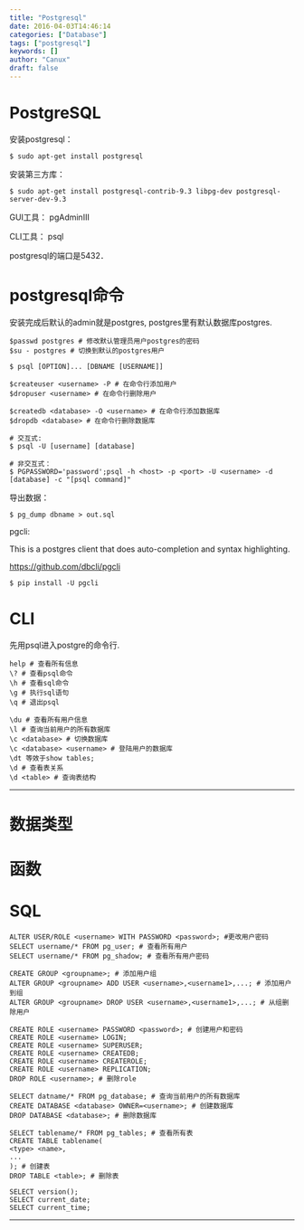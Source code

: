 ```yaml
---
title: "Postgresql"
date: 2016-04-03T14:46:14
categories: ["Database"]
tags: ["postgresql"]
keywords: []
author: "Canux"
draft: false
---
```


# PostgreSQL

安装postgresql：

    $ sudo apt-get install postgresql

安装第三方库：

    $ sudo apt-get install postgresql-contrib-9.3 libpg-dev postgresql-server-dev-9.3

GUI工具： pgAdminIII

CLI工具： psql

postgresql的端口是5432．

# postgresql命令

安装完成后默认的admin就是postgres, postgres里有默认数据库postgres.

    $passwd postgres # 修改默认管理员用户postgres的密码
    $su - postgres # 切换到默认的postgres用户

    $ psql [OPTION]... [DBNAME [USERNAME]]

    $createuser <username> -P # 在命令行添加用户
    $dropuser <username> # 在命令行删除用户

    $createdb <database> -O <username> # 在命令行添加数据库
    $dropdb <database> # 在命令行删除数据库

    # 交互式:
    $ psql -U [username] [database]

    # 非交互式：
    $ PGPASSWORD='password';psql -h <host> -p <port> -U <username> -d [database] -c "[psql command]"

导出数据：

    $ pg_dump dbname > out.sql

pgcli:

This is a postgres client that does auto-completion and syntax highlighting.

<https://github.com/dbcli/pgcli>

    $ pip install -U pgcli

# CLI

先用psql进入postgre的命令行.

    help # 查看所有信息
    \? # 查看psql命令
    \h # 查看sql命令
    \g # 执行sql语句
    \q # 退出psql

    \du # 查看所有用户信息
    \l # 查询当前用户的所有数据库
    \c <database> # 切换数据库
    \c <database> <username> # 登陆用户的数据库
    \dt 等效于show tables;
    \d # 查看表关系
    \d <table> # 查询表结构

***

# 数据类型

# 函数

# SQL

    ALTER USER/ROLE <username> WITH PASSWORD <password>; #更改用户密码
    SELECT username/* FROM pg_user; # 查看所有用户
    SELECT username/* FROM pg_shadow; # 查看所有用户密码

    CREATE GROUP <groupname>; # 添加用户组
    ALTER GROUP <groupname> ADD USER <username>,<username1>,...; # 添加用户到组
    ALTER GROUP <groupname> DROP USER <username>,<username1>,...; # 从组删除用户

    CREATE ROLE <username> PASSWORD <password>; # 创建用户和密码
    CREATE ROLE <username> LOGIN;
    CREATE ROLE <username> SUPERUSER;
    CREATE ROLE <username> CREATEDB;
    CREATE ROLE <username> CREATEROLE;
    CREATE ROLE <username> REPLICATION;
    DROP ROLE <username>; # 删除role

    SELECT datname/* FROM pg_database; # 查询当前用户的所有数据库
    CREATE DATABASE <database> OWNER=<username>; # 创建数据库
    DROP DATABASE <database>; # 删除数据库

    SELECT tablename/* FROM pg_tables; # 查看所有表
    CREATE TABLE tablename(
    <type> <name>,
    ...
    ); # 创建表
    DROP TABLE <table>; # 删除表

    SELECT version();
    SELECT current_date;
    SELECT current_time;

***

